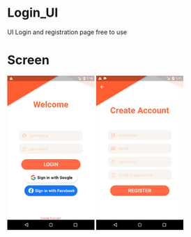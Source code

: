 # Login_UI

UI Login and registration page free to use

# Screen
<img src="https://github.com/Stelk-dev/Login-UI-Flutter/blob/main/Login_UI/assets/Screen_1.png" width=200> <img src="https://github.com/Stelk-dev/Login-UI-Flutter/blob/main/Login_UI/assets/Screen_2.png" width=200>
